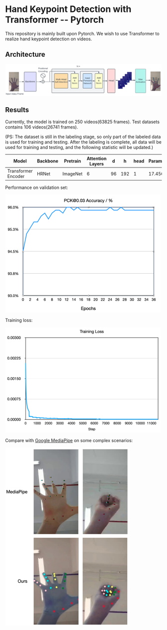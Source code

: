 # Hand Keypoint Detection with Transformer -- Pytorch

This repository is mainly built upon Pytorch. We wish to use Transformer to realize hand keypoint detection on videos.

## Architecture
<img src="./images/framework.png" alt="drawing" width="1000"/>

## Results
Currently, the model is trained on 250 videos(63825 frames). Test datasets contains 106 videos(26741 frames).

(PS: The dataset is still in the labeling stage, so only part of the labeled data is used for training and testing. After the labeling is complete, all data will be used for training and testing, and the following statistic will be updated.)


|  Model   | Backbone  |  Pretrain  | Attention Layers | d | h | head | Params(Mb) | PCK@0.03 | Acceleration Error
|  ----  | ----  |  ----  |  ----  | ----  |  ----  |  ----  | ----  |  ----  |----  |
| Transformer Encoder | HRNet | ImageNet  | 6 | 96 | 192 | 1 | 17.456 | 0.953 | 2.308  |

Performance on validation set:

<img src="./images/accuracy.png" alt="drawing" width="500"/>

Training loss:

<img src="./images/training_loss.png" alt="drawing" width="500"/>

Compare with [Google MediaPipe](https://arxiv.org/pdf/2006.10214.pdf) on some complex scenarios:

<img src="./images/compare_mp.png" alt="drawing" width="400"/>
